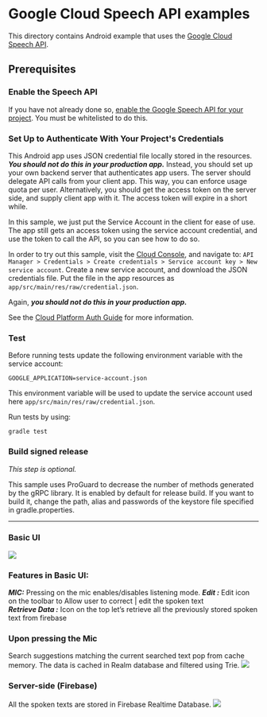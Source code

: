 # Google Cloud Speech API examples

This directory contains Android example that uses the
[Google Cloud Speech API](https://cloud.google.com/speech/).

## Prerequisites

### Enable the Speech API

If you have not already done so,
[enable the Google Speech API for your project](https://cloud.google.com/speech/docs/getting-started). You
must be whitelisted to do this.

### Set Up to Authenticate With Your Project's Credentials

This Android app uses JSON credential file locally stored in the resources. ***You should not do
this in your production app.*** Instead, you should set up your own backend server that
authenticates app users. The server should delegate API calls from your client app. This way, you
can enforce usage quota per user. Alternatively, you should get the access token on the server side,
and supply client app with it. The access token will expire in a short while.

In this sample, we just put the Service Account in the client for ease of use. The app still gets
an access token using the service account credential, and use the token to call the API, so you can
see how to do so.

In order to try out this sample, visit the [Cloud Console](https://console.cloud.google.com/), and
navigate to:
`API Manager > Credentials > Create credentials > Service account key > New service account`.
Create a new service account, and download the JSON credentials file. Put the file in the app
resources as `app/src/main/res/raw/credential.json`.

Again, ***you should not do this in your production app.***

See the [Cloud Platform Auth Guide](https://cloud.google.com/docs/authentication#developer_workflow)
for more information.

### Test

Before running tests update the following environment variable with the service
account:

    GOOGLE_APPLICATION=service-account.json

This environment variable will be used to update the service account used here
`app/src/main/res/raw/credential.json`.

Run tests by using:

    gradle test

### Build signed release

*This step is optional.*

This sample uses ProGuard to decrease the number of methods generated by the gRPC library. It is
enabled by default for release build. If you want to build it, change the path, alias and passwords
of the keystore file specified in gradle.properties.

---------------------------------------------------------------------------------------------------------------------------------

### Basic UI
<img src="app/WhatsApp Image 2019-03-09 at 11.12.21 PM (4).jpeg">

### Features in Basic UI:
***MIC:***  Pressing on the mic enables/disables listening mode.
***Edit :*** Edit icon on the toolbar to Allow user to correct | edit the spoken text  
***Retrieve Data :*** Icon on the top let’s retrieve all the previously stored spoken text from firebase 

### Upon pressing the Mic
Search suggestions matching the current searched text pop from cache memory. The data is cached in Realm database and filtered using Trie.
<img src="app/WhatsApp Image 2019-03-09 at 11.12.21 PM (2).jpeg">

### Server-side (Firebase)
All the spoken texts are stored in Firebase Realtime Database.
<img src="app/WhatsApp Image 2019-03-09 at 11.12.21 PM (3).jpeg">



